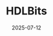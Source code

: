 ---
title:  "HDLBits" 
excerpt: "macOS에서 Verilog와 GTKWave를 설치하는 방법"

categories:
  - Verilog
  - HDLBits
tags:
  - [Verilog, ]

toc: true
toc_sticky: true
 
date: 2025-07-12
last_modified_at: 2025-07-12
---